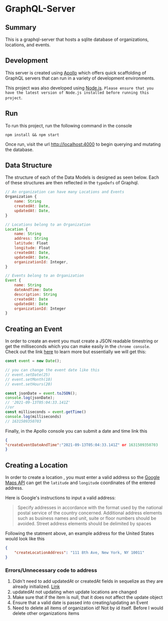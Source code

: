 # GraphQL-Server

## Summary
This is a graphql-server that hosts a sqlite database of organizations, locations, and events. 

## Development
This server is created using [Apollo](https://www.apollographql.com/) which offers quick scaffolding of GraphQL servers that can run in a variety of development environments.

This project was also developed using [Node.js](https://nodejs.org/en/). `Please ensure that you have the latest
version of Node.js installed before running this project`.

## Run
To run this project, run the following command in the console
```console
npm install && npm start
```

Once run, visit the url [http://localhost:4000](http://localhost:4000) to begin querying and mutating the database.

## Data Structure
The structure of each of the Data Models is designed as seen below. Each of these structures are then reflected in the `typeDefs` of Graphql.
```js
// An organization can have many Locations and Events
Organization {
    name: String
    createdAt: Date,
    updatedAt: Date,
}

// Locations belong to an Organization
Location {
    name: String
    address: String
    latitude: Float
    longitude: Float
    createdAt: Date,
    updatedAt: Date,
    organizationId: Integer,
}

// Events belong to an Organization
Event {
    name: String
    dateAndTime: Date
    description: String
    createdAt: Date
    updatedAt: Date
    organizationId: Integer
}
```

## Creating an Event
In order to create an event you must create a JSON readable timestring or get the milliseconds which you can make easily in the `chrome console`. Check out the link [here](https://developer.mozilla.org/en-US/docs/Web/JavaScript/Reference/Global_Objects/Date/toJSON) to learn more but essentially we will get this:
```js
const event = new Date();

// you can change the event date like this
// event.setDate(25)
// event.setMonth(10)
// event.setHours(20)

const jsonDate = event.toJSON();
console.log(jsonDate);
// '2021-09-13T05:04:33.141Z'
//or
const milliseconds = event.getTime()
console.log(milliseconds)
// 1631509350703
```

Finally, in the Apollo console you can submit a date and time link this
```json
{
"createEventDateAndTime":"2021-09-13T05:04:33.141Z" or 1631509350703
}
```



## Creating a Location
In order to create a location , you must enter a valid address so the [Google Maps API](https://developers.google.com/maps/documentation/geocoding/overview) can get the `latitude` and `longitude` coordinates of the entered address.

Here is Google's instructions to input a valid address:

>Specify addresses in accordance with the format used by the national postal service of the country concerned.
Additional address elements such as business names and unit, suite or floor numbers should be avoided. 
Street address elements should be delimited by spaces


Following the statment above, an example address for the United States would look like this
```json
{
    "createLocationAddress": "111 8th Ave, New York, NY 10011" 
}
```


### Errors/Unnecessary code to address
1. Didn't need to add updatedAt or createdAt fields in sequelize as they are already initialized. [Link](https://sequelize.org/v5/manual/models-definition.html)
2. updatedAt not updating when update locations are changed
3. Make sure that if the item is null, that it does not affect the update object
4. Ensure that a valid date is passed into creating/updating an Event
5. Need to delete all items of organization id! Not by id itself. Before I would delete other organizations items